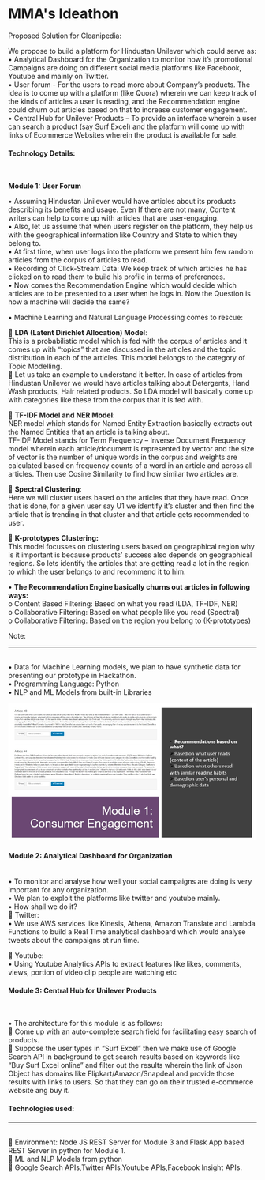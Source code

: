 # MMA's Ideathon

Proposed Solution for Cleanipedia:<br>


We propose to build a platform for Hindustan Unilever which could serve as:<br>
•	Analytical Dashboard for the Organization to monitor how it’s promotional Campaigns are doing on different social media platforms like Facebook, Youtube and mainly on Twitter.<br>
•	User forum - For the users to read more about Company’s products. The idea is to come up with a platform (like Quora) wherein we can keep track of the kinds of articles a user is reading, and the Recommendation engine could churn out articles based on that to increase customer engagement.<br>
•	Central Hub for Unilever Products – To provide an interface wherein a user can search a product (say Surf Excel) and the platform will come up with links of Ecommerce Websites wherein the product is available for sale.<br>



<h4>Technology Details:</h4><br>

<b>Module 1: User Forum</b><br>

•	Assuming Hindustan Unilever would have articles about its products describing its benefits and usage. Even If there are not many, Content writers can help to come up with articles that are user-engaging.<br>
•	 Also, let us assume that when users register on the platform, they help us with the geographical information like Country and State to which they belong to.<br>
•	At first time, when user logs into the platform we present him few random articles from the corpus of articles to read.<br>
•	Recording of Click-Stream Data: We keep track of which articles he has clicked on to read them to build his profile in terms of preferences.<br>
•	Now comes the Recommendation Engine which would decide which articles are to be presented to a user when he logs in. Now the Question is how a machine will decide the same?<br>

•	Machine Learning and Natural Language Processing comes to rescue:<br>

	<b>LDA (Latent Dirichlet Allocation) Model</b>:<br> This is a probabilistic model which is fed with the corpus of articles and it comes up with “topics” that are discussed in the articles and the topic distribution in each of the articles. This model belongs to the category of Topic Modelling.<br>
	Let us take an example to understand it better. In case of articles from Hindustan Unilever we would have articles talking about Detergents, Hand Wash products, Hair related products. So LDA model will basically come up with categories like these from the corpus that it is fed with. <br>

	<b> TF-IDF Model and NER Model</b>:<br> NER model which stands for Named Entity Extraction basically extracts out the Named Entities that an article is talking about. <br>TF-IDF Model stands for Term Frequency – Inverse Document Frequency model wherein each article/document is represented by vector and the size of vector is the number of unique words in the corpus and weights are calculated based on frequency counts of a word in an article and across all articles. Then use Cosine Similarity to find how similar two articles are.<br>

	<b>Spectral Clustering</b>:<br>  Here we will cluster users based on the articles that they have read. Once that is done, for a given user say U1 we identify it’s cluster and then find the article that is trending in that cluster and that article gets recommended to user.<br>

	<b>K-prototypes Clustering:</b> <br>This model focusses on clustering users based on geographical region why is it important is because products’ success also depends on geographical regions. So lets identify the articles that are getting read a lot in the region to which the user belongs to and recommend it to him.<br>

•	<b>The Recommendation Engine basically churns out articles in following ways:</b><br>
o	Content Based Filtering: Based on what you read (LDA, TF-IDF, NER)<br>
o	Collaborative Filtering: Based on what people like you read (Spectral)<br>
o	Collaborative Filtering: Based on the region you belong to (K-prototypes)<br>

Note: <hr><br>
•	Data for Machine Learning models, we plan to have synthetic data for presenting our prototype in Hackathon.   <br> 
•	Programming Language: Python<br>
•	NLP and ML Models from built-in Libraries<br>

![Alt text](https://github.com/amitabh27/Ideathon/blob/master/UI/s1.jpg?raw=true "Title")



<h4>Module 2: Analytical Dashboard for Organization</h4><br>
•	To monitor and analyse how well your social campaigns are doing is very important for any organization.<br>
•	We plan to exploit the platforms like twitter and youtube mainly.<br>
•	How shall we do it?<br>
	Twitter:<br>
•	We use AWS services like Kinesis, Athena, Amazon Translate and Lambda Functions to build a Real Time analytical dashboard which would analyse tweets about the campaigns at run time.<br>
  
	Youtube:<br>
•	Using Youtube Analytics APIs to extract features like likes, comments, views, portion of  video clip people are watching etc


<h4>Module 3: Central Hub for Unilever Products</h4><br>

•	The architecture for this module is as follows:<br>
	Come up with an auto-complete search field for facilitating easy search of products.<br>
	Suppose the user types in “Surf Excel” then we make use of Google Search API in background to get search results based on keywords like “Buy Surf Excel online” and filter out the results wherein the link of Json Object has domains like Flipkart/Amazon/Snapdeal and provide those results with links to users. So that they can go on their trusted e-commerce website ang buy it.<br>

<h4>Technologies used:</h4><hr><br>
	Environment: Node JS REST Server for Module 3 and Flask App based REST Server in python for Module 1.<br>
	ML and NLP Models from python<br>
	Google Search APIs,Twitter APIs,Youtube APIs,Facebook Insight APIs.<br>
     


